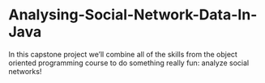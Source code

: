 # Analysing-Social-Network-Data-In-Java
In this capstone project we’ll combine all of the skills from the object oriented programming course to do something really fun: analyze social networks!   
